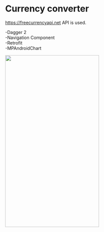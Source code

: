 # Currency converter

https://freecurrencyapi.net API is used.

-Dagger 2\
-Navigation Component\
-Retrofit\
-MPAndroidChart

<img src="https://github.com/mironoff2007/Currency_converter/blob/master/currency_converter.gif" width="300" height="550"/>

